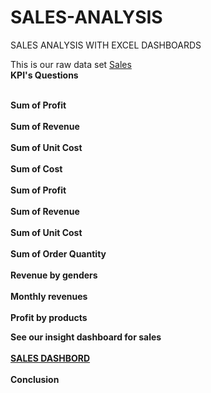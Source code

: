 # SALES-ANALYSIS
SALES ANALYSIS WITH EXCEL DASHBOARDS

This is our raw data set
<a href="https://github.com/Lindoh95/SALES-ANALYSIS/blob/main/CAPSTONE%20PROJECT.xlsx">  Sales</a>
<b><br>KPI's Questions</br>

<br>Sum of Profit</br>
<br>Sum of Revenue</br>
<br>Sum of Unit Cost</br>
<br>Sum of Cost</br>
<br>Sum of Profit</br>
<br>Sum of Revenue</br>
<br>Sum of Unit Cost</br>
<br>Sum of Order Quantity</br>
<br>Revenue by genders</br>
<br>Monthly revenues</BR>
<br>Profit by products</br>


See our insight dashboard for sales
<br></br>
<a href="https://github.com/Lindoh95/SALES-ANALYSIS/blob/main/SALESDASHBOARD.PNG">SALES DASHBORD<a><br></br>
Conclusion



